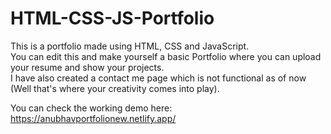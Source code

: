 # HTML-CSS-JS-Portfolio
This is a portfolio made using HTML, CSS and JavaScript.  
You can edit this and make yourself a basic Portfolio where you can upload your resume and show your projects.  
I have also created a contact me page which is not functional as of now (Well that's where your creativity comes into play).

You can check the working demo here: https://anubhavportfolionew.netlify.app/
